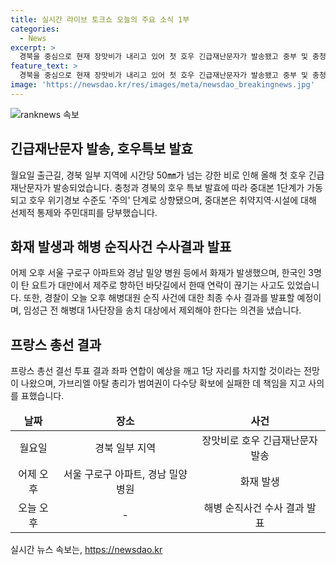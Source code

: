 ```yaml
---
title: 실시간 라이브 토크쇼 오늘의 주요 소식 1부
categories:
  - News
excerpt: >
  경북을 중심으로 현재 장맛비가 내리고 있어 첫 호우 긴급재난문자가 발송됐고 중부 및 충청 남부, 경북 북부에 호우 특보가 발효되고 중대본 1단계가 가동되었다. 또한, 서울 아파트와 밀양 병원 화재 사건, 그리고 오늘의 해병 순직사건에 대한 최종 수사결과 발표와 프랑스 총선 결과에 대해 다루고 있습니다.
feature_text: >
  경북을 중심으로 현재 장맛비가 내리고 있어 첫 호우 긴급재난문자가 발송됐고 중부 및 충청 남부, 경북 북부에 호우 특보가 발효되고 중대본 1단계가 가동되었다. 또한, 서울 아파트와 밀양 병원 화재 사건, 그리고 오늘의 해병 순직사건에 대한 최종 수사결과 발표와 프랑스 총선 결과에 대해 다루고 있습니다.
image: 'https://newsdao.kr/res/images/meta/newsdao_breakingnews.jpg'
---
```


<p><img src="httpss://newsdao.kr/res/images/meta/newsdao_breakingnews.jpg" alt="ranknews 속보" /></p>

<h2 data-ke-size="size26">긴급재난문자 발송, 호우특보 발효</h2>

<p data-ke-size="size16">월요일 출근길, 경북 일부 지역에 시간당 50㎜가 넘는 강한 비로 인해 올해 첫 호우 긴급재난문자가 발송되었습니다. 충청과 경북의 호우 특보 발효에 따라 중대본 1단계가 가동되고 호우 위기경보 수준도 '주의' 단계로 상향됐으며, 중대본은 취약지역·시설에 대해 선제적 통제와 주민대피를 당부했습니다.</p>

<h2 data-ke-size="size26">화재 발생과 해병 순직사건 수사결과 발표</h2>

<p data-ke-size="size16">어제 오후 서울 구로구 아파트와 경남 밀양 병원 등에서 화재가 발생했으며, 한국인 3명이 탄 요트가 대만에서 제주로 향하던 바닷길에서 한때 연락이 끊기는 사고도 있었습니다. 또한, 경찰이 오늘 오후 해병대원 순직 사건에 대한 최종 수사 결과를 발표할 예정이며, 임성근 전 해병대 1사단장을 송치 대상에서 제외해야 한다는 의견을 냈습니다.</p>

<h2 data-ke-size="size26">프랑스 총선 결과</h2>

<p data-ke-size="size16">프랑스 총선 결선 투표 결과 좌파 연합이 예상을 깨고 1당 자리를 차지할 것이라는 전망이 나왔으며, 가브리엘 아탈 총리가 범여권이 다수당 확보에 실패한 데 책임을 지고 사의를 표했습니다.</p>

<table>
  <thead>
    <tr>
      <td style="text-align: center; height: 17px;"><b>날짜</b></td>
      <td style="text-align: center; height: 17px;"><b>장소</b></td>
      <td style="text-align: center; height: 17px;"><b>사건</b></td>
    </tr>
  </thead>
  <tbody>
    <tr>
      <td style="text-align: center; height: 17px;">월요일</td>
      <td style="text-align: center; height: 17px;">경북 일부 지역</td>
      <td style="text-align: center; height: 17px;">장맛비로 호우 긴급재난문자 발송</td>
    </tr>
    <tr>
      <td style="text-align: center; height: 17px;">어제 오후</td>
      <td style="text-align: center; height: 17px;">서울 구로구 아파트, 경남 밀양 병원</td>
      <td style="text-align: center; height: 17px;">화재 발생</td>
    </tr>
    <tr>
      <td style="text-align: center; height: 17px;">오늘 오후</td>
      <td style="text-align: center; height: 17px;">-</td>
      <td style="text-align: center; height: 17px;">해병 순직사건 수사 결과 발표</td>
    </tr>
  </tbody>
</table>
실시간 뉴스 속보는, <a href="https://newsdao.kr" rel="dofollow">https://newsdao.kr</a>


